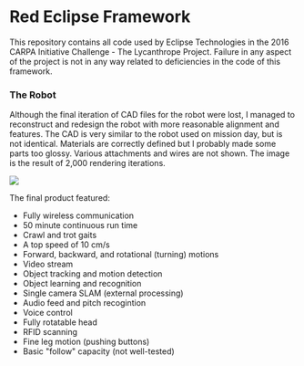 # Red Eclipse Framework

This repository contains all code used by Eclipse Technologies in the 2016 CARPA Initiative Challenge - The Lycanthrope Project. Failure in any aspect of the project is not in any way related to deficiencies in the code of this framework.

### The Robot

Although the final iteration of CAD files for the robot were lost, I managed to reconstruct and redesign the robot with more reasonable alignment and features. The CAD is very similar to the robot used on mission day, but is not identical. Materials are correctly defined but I probably made some parts too glossy. Various attachments and wires are not shown. The image is the result of 2,000 rendering iterations.

![](docs/src/assets/robot.png)

The final product featured:
- Fully wireless communication
- 50 minute continuous run time
- Crawl and trot gaits
- A top speed of 10 cm/s
- Forward, backward, and rotational (turning) motions
- Video stream
- Object tracking and motion detection
- Object learning and recognition
- Single camera SLAM (external processing)
- Audio feed and pitch recogintion
- Voice control
- Fully rotatable head
- RFID scanning
- Fine leg motion (pushing buttons)
- Basic "follow" capacity (not well-tested)
